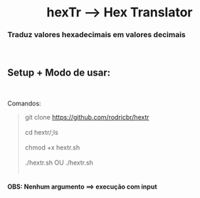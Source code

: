 <h1 align="center">hexTr --> Hex Translator</h3>

### Traduz valores hexadecimais em valores decimais

</br>

## Setup + Modo de usar:

</br>

Comandos: </br>

> git clone https://github.com/rodricbr/hextr </br> </br>
> cd hextr/;ls </br> </br>
> chmod +x hextr.sh </br> </br>
> ./hextr.sh <hex> OU ./hextr.sh </br> </br>

#### OBS: Nenhum argumento ==> execução com input
